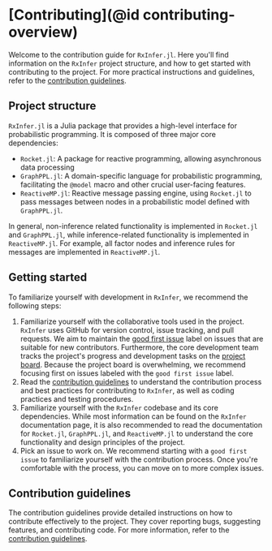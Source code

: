 # [Contributing](@id contributing-overview)
Welcome to the contribution guide for `RxInfer.jl`. Here you'll find information on the `RxInfer` project structure, and how to get started with contributing to the project. For more practical instructions and guidelines, refer to the [contribution guidelines](https://reactivebayes.github.io/RxInfer.jl/stable/contributing/guidelines.html).

## Project structure

`RxInfer.jl` is a Julia package that provides a high-level interface for probabilistic programming. It is composed of three major core dependencies:
- `Rocket.jl`: A package for reactive programming, allowing asynchronous data processing
- `GraphPPL.jl`: A domain-specific language for probabilistic programming, facilitating the `@model` macro and other crucial user-facing features.
- `ReactiveMP.jl`: Reactive message passing engine, using `Rocket.jl` to pass messages between nodes in a probabilistic model defined with `GraphPPL.jl`.

In general, non-inference related functionality is implemented in `Rocket.jl` and `GraphPPL.jl`, while inference-related functionality is implemented in `ReactiveMP.jl`. For example, all factor nodes and inference rules for messages are implemented in `ReactiveMP.jl`.

## Getting started

To familiarize yourself with development in `RxInfer`, we recommend the following steps:
1. Familiarize yourself with the collaborative tools used in the project. `RxInfer` uses GitHub for version control, issue tracking, and pull requests. We aim to maintain the [good first issue](https://github.com/ReactiveBayes/RxInfer.jl/issues?q=is%3Aopen+is%3Aissue+label%3A%22good+first+issue%22) label on issues that are suitable for new contributors. Furthermore, the core development team tracks the project's progress and development tasks on the [project board](https://github.com/orgs/ReactiveBayes/projects/2/views/4). Because the project board is overwhelming, we recommend focusing first on issues labeled with the `good first issue` label. 
2. Read the [contribution guidelines](https://reactivebayes.github.io/RxInfer.jl/stable/contributing/guidelines.html) to understand the contribution process and best practices for contributing to `RxInfer`, as well as coding practices and testing procedures.
3. Familiarize yourself with the `RxInfer` codebase and its core dependencies. While most information can be found on the `RxInfer` documentation page, it is also recommended to read the documentation for `Rocket.jl`, `GraphPPL.jl`, and `ReactiveMP.jl` to understand the core functionality and design principles of the project.
4. Pick an issue to work on. We recommend starting with a `good first issue` to familiarize yourself with the contribution process. Once you're comfortable with the process, you can move on to more complex issues.

## Contribution guidelines

The contribution guidelines provide detailed instructions on how to contribute effectively to the project. They cover reporting bugs, suggesting features, and contributing code. For more information, refer to the [contribution guidelines](https://reactivebayes.github.io/RxInfer.jl/stable/contributing/guidelines.html).

